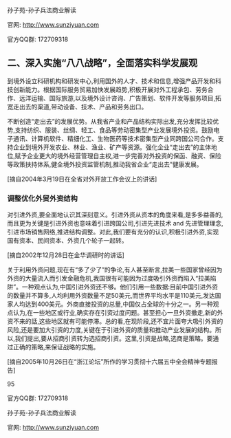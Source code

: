 孙子苑-孙子兵法商业解读

官网: http://www.sunziyuan.com

官方QQ群: 172709318

## 二、深入实施“八八战略”，全面落实科学发展观

到境外设立科研机构和研发中心,利用国外的人才、技术和信息,增强产品开发和科技创新能力。根据国际服务贸易加快发展趋势,积极开展对外工程承包、劳务合作、远洋运输、国际旅游,以及境外设计咨询、广告策划、软件开发等服务项目,拓宽走出去的渠道,带动设备、技术、产品和劳务出口。

不断创造“走出去”的发展优势。从我省产业和产品结构实际出发,充分发挥比较优势,支持纺织、服装、丝绸、轻工、食品等劳动密集型产业发展境外投资。鼓励电子通讯、计算机软件、精细化工、生物医药等技术密集型产业同跨国公司合作。支持企业到境外开发农业、林业、渔业、矿产等资源。强化企业“走出去”的主体地位,赋予企业更大的境外经营管理自主权,进一步完善对外投资的保函、融资、保险等政策扶持体系,健全境外投资监管机制,推动我省企业“走出去”健康发展。

[摘自2004年3月19日在全省对外开放工作会议上的讲话]

### 调整优化外贸外资结构

对引进外资,要全面地认识其深刻意义。引进外资从资本的角度来看,是多多益善的,而且更为关键是引进外资也意味着引进跨国公司,引进先进技术 and 先进管理理念,引进市场销售网络,推进结构调整。对此,我们要有充分的认识,积极引进外资,实现国有资本、民间资本、外资几个轮子一起转。

[摘自2002年12月28日在金华调研时的讲话]

关于利用外资问题,现在有“多了少了”的争论,有人甚至断言,拉美一些国家曾经因为外资的大量流入而引发金融危机,我国很有可能因为过度吸引外资而陷入“拉美陷阱”。一种观点认为,中国引进外资还不够。他们引用一些数据:目前中国引进外资的数量并不算多,人均利用外资数量不足50美元,而世界平均水平是110美元,发达国家人均达到400美元。外商直接投资的总量,中国仅占全球的十分之一。另一种观点认为,在一些地区或行业,确实存在引资过度问题。甚至担心一旦外资撤走,新的外资不来的話,这些地区就有可能停滞。总的看,在现阶段,还不宜片面夸大吸引外资的风险,还是要加大引资的力度,关键在于引进外资的质量和推动产业发展的结构。所以,我们提出,要从招商引资转为选招商引资。这里,引资是战略,选商是策略。要通过正确的策略,来保证战略的实施。

[摘自2005年10月26日在“浙江论坛”所作的学习贯彻十六届五中全会精神专题报告]

95

官方QQ群: 172709318

孙子苑-孙子兵法商业解读

官网: http://www.sunziyuan.com
